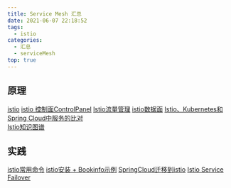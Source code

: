 ```yaml
---
title: Service Mesh 汇总
date: 2021-06-07 22:18:52
tags:
  - istio
categories: 
  - 汇总
  - serviceMesh  
top: true  
---
```


<p></p>
<!-- more -->

## 原理
[istio](../../../../2019/07/02/istio/)
[istio 控制面ControlPanel](../../../../2022/01/14/istioControlPanel/) 
[Istio流量管理](../../../../2019/11/21/istioTrafficManagement/)
[istio数据面](../../../../2019/11/21/istioDataplane/) 
[Istio、Kubernetes和Spring Cloud中服务的比对](../../../../2019/07/20/istio-k8s-service/)    
[Istio知识图谱](../../../../2019/11/18/istioKnowledgeMap/)

## 实践
[istio常用命令](../../../../2019/07/15/istioCommand/)
[istio安装 + Bookinfo示例](../../../../2019/07/02/istioSetup-bookinfo/)
[SpringCloud迁移到istio](../../../../2022/01/06/istioMigrateFromSpringCloud/)
[Istio Service Failover](../../../../2022/02/06/istioServiceFailover/)

